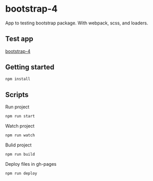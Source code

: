 # bootstrap-4
App to testing bootstrap package.
With webpack, scss, and loaders.

## Test app
[bootstrap-4](https://github.com/sebastiangolian/bootstrap-4)

## Getting started
```bash
npm install
```

## Scripts
Run project
```bash
npm run start
```
Watch project
```bash
npm run watch
```
Bulid project
```bash
npm run build
```
Deploy files in gh-pages
```bash
npm run deploy
```